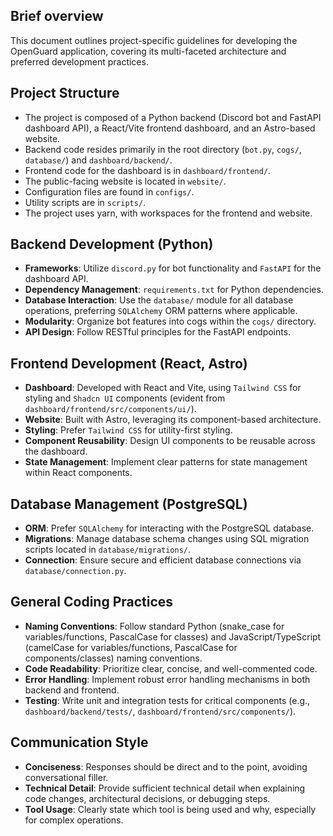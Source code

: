 ## Brief overview
This document outlines project-specific guidelines for developing the OpenGuard application, covering its multi-faceted architecture and preferred development practices.

## Project Structure
- The project is composed of a Python backend (Discord bot and FastAPI dashboard API), a React/Vite frontend dashboard, and an Astro-based website.
- Backend code resides primarily in the root directory (`bot.py`, `cogs/`, `database/`) and `dashboard/backend/`.
- Frontend code for the dashboard is in `dashboard/frontend/`.
- The public-facing website is located in `website/`.
- Configuration files are found in `configs/`.
- Utility scripts are in `scripts/`.
- The project uses yarn, with workspaces for the frontend and website.

## Backend Development (Python)
- **Frameworks**: Utilize `discord.py` for bot functionality and `FastAPI` for the dashboard API.
- **Dependency Management**: `requirements.txt` for Python dependencies.
- **Database Interaction**: Use the `database/` module for all database operations, preferring `SQLAlchemy` ORM patterns where applicable.
- **Modularity**: Organize bot features into cogs within the `cogs/` directory.
- **API Design**: Follow RESTful principles for the FastAPI endpoints.

## Frontend Development (React, Astro)
- **Dashboard**: Developed with React and Vite, using `Tailwind CSS` for styling and `Shadcn UI` components (evident from `dashboard/frontend/src/components/ui/`).
- **Website**: Built with Astro, leveraging its component-based architecture.
- **Styling**: Prefer `Tailwind CSS` for utility-first styling.
- **Component Reusability**: Design UI components to be reusable across the dashboard.
- **State Management**: Implement clear patterns for state management within React components.

## Database Management (PostgreSQL)
- **ORM**: Prefer `SQLAlchemy` for interacting with the PostgreSQL database.
- **Migrations**: Manage database schema changes using SQL migration scripts located in `database/migrations/`.
- **Connection**: Ensure secure and efficient database connections via `database/connection.py`.

## General Coding Practices
- **Naming Conventions**: Follow standard Python (snake_case for variables/functions, PascalCase for classes) and JavaScript/TypeScript (camelCase for variables/functions, PascalCase for components/classes) naming conventions.
- **Code Readability**: Prioritize clear, concise, and well-commented code.
- **Error Handling**: Implement robust error handling mechanisms in both backend and frontend.
- **Testing**: Write unit and integration tests for critical components (e.g., `dashboard/backend/tests/`, `dashboard/frontend/src/components/`).

## Communication Style
- **Conciseness**: Responses should be direct and to the point, avoiding conversational filler.
- **Technical Detail**: Provide sufficient technical detail when explaining code changes, architectural decisions, or debugging steps.
- **Tool Usage**: Clearly state which tool is being used and why, especially for complex operations.